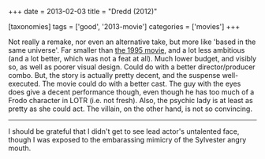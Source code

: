 +++
date = 2013-02-03
title = "Dredd (2012)"

[taxonomies]
tags = ['good', '2013-movie']
categories = ['movies']
+++

Not really a remake, nor even an alternative take, but more like 'based
in the same universe'. Far smaller than [the 1995 movie], and a lot
less ambitious (and a lot better, which was not a feat at all). Much
lower budget, and visibly so, as well as poorer visual design. Could do
with a better director/producer combo. But, the story is actually pretty
decent, and the suspense well-executed. The movie could do with a better
cast. The guy with the eyes does give a decent performance though, even
though he has too much of a Frodo character in LOTR (i.e. not fresh).
Also, the psychic lady is at least as pretty as she could act. The
villain, on the other hand, is not so convincing.

---

I should be grateful that I didn't get to see lead actor's untalented
face, though I was exposed to the embarassing mimicry of the Sylvester
angry mouth.

  [the 1995 movie]: http://tshepang.net/judge-dredd-1995
